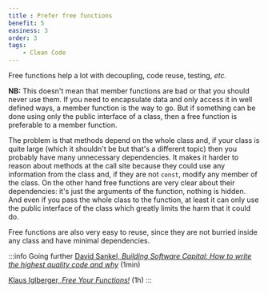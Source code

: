 ```yaml
---
title : Prefer free functions
benefit: 5
easiness: 3
order: 3
tags:
    - Clean Code
---
```


Free functions help a lot with decoupling, code reuse, testing, *etc.*

**NB:** This doesn't mean that member functions are bad or that you should never use them. If you need to encapsulate data and only access it in well defined ways, a member function is the way to go. But if something can be done using only the public interface of a class, then a free function is preferable to a member function.

The problem is that methods depend on the whole class and, if your class is quite large (which it shouldn't be but that's a different topic) then you probably have many unnecessary dependencies. It makes it harder to reason about methods at the call site because they could use any information from the class and, if they are not `const`, modify any member of the class. On the other hand free functions are very clear about their dependencies: it's just the arguments of the function, nothing is hidden. And even if you pass the whole class to the function, at least it can only use the public interface of the class which greatly limits the harm that it could do.

Free functions are also very easy to reuse, since they are not burried inside any class and have minimal dependencies.

<!-- I don't know how much you are used to Object-Oriented Programming, using classes and methods ; but I know that when I personnaly started learning these topics, I then used them everywhere, every function has to be encapsulated in a class. -->

:::info Going further
[David Sankel, *Building Software Capital: How to write the highest quality code and why*](https://youtu.be/ta3S8CRN2TM?t=2159) (1min)

[Klaus Iglberger, *Free Your Functions!*](https://youtu.be/WLDT1lDOsb4) (1h)
:::
